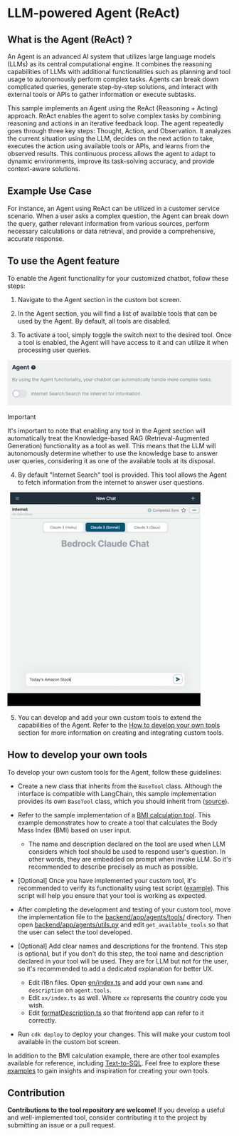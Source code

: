 # LLM-powered Agent (ReAct)

## What is the Agent (ReAct) ?

An Agent is an advanced AI system that utilizes large language models (LLMs) as its central computational engine. It combines the reasoning capabilities of LLMs with additional functionalities such as planning and tool usage to autonomously perform complex tasks. Agents can break down complicated queries, generate step-by-step solutions, and interact with external tools or APIs to gather information or execute subtasks.

This sample implements an Agent using the ReAct (Reasoning + Acting) approach. ReAct enables the agent to solve complex tasks by combining reasoning and actions in an iterative feedback loop. The agent repeatedly goes through three key steps: Thought, Action, and Observation. It analyzes the current situation using the LLM, decides on the next action to take, executes the action using available tools or APIs, and learns from the observed results. This continuous process allows the agent to adapt to dynamic environments, improve its task-solving accuracy, and provide context-aware solutions.

## Example Use Case

For instance, an Agent using ReAct can be utilized in a customer service scenario. When a user asks a complex question, the Agent can break down the query, gather relevant information from various sources, perform necessary calculations or data retrieval, and provide a comprehensive, accurate response.

## To use the Agent feature

To enable the Agent functionality for your customized chatbot, follow these steps:

1. Navigate to the Agent section in the custom bot screen.

2. In the Agent section, you will find a list of available tools that can be used by the Agent. By default, all tools are disabled.

3. To activate a tool, simply toggle the switch next to the desired tool. Once a tool is enabled, the Agent will have access to it and can utilize it when processing user queries.

![](./imgs/agent_tools.png)

> [!Important]
> It's important to note that enabling any tool in the Agent section will automatically treat the Knowledge-based RAG (Retrieval-Augmented Generation) functionality as a tool as well. This means that the LLM will autonomously determine whether to use the knowledge base to answer user queries, considering it as one of the available tools at its disposal.

4. By default "Internet Search" tool is provided. This tool allows the Agent to fetch information from the internet to answer user questions.

![](./imgs/agent.gif)

5. You can develop and add your own custom tools to extend the capabilities of the Agent. Refer to the [How to develop your own tools](#how-to-develop-your-own-tools) section for more information on creating and integrating custom tools.

## How to develop your own tools

To develop your own custom tools for the Agent, follow these guidelines:

- Create a new class that inherits from the `BaseTool` class. Although the interface is compatible with LangChain, this sample implementation provides its own `BaseTool` class, which you should inherit from ([source](../backend/app/agents/tools/base.py)).

- Refer to the sample implementation of a [BMI calculation tool](../examples/agents/tools/bmi/bmi.py). This example demonstrates how to create a tool that calculates the Body Mass Index (BMI) based on user input.

  - The name and description declared on the tool are used when LLM considers which tool should be used to respond user's question. In other words, they are embedded on prompt when invoke LLM. So it's recommended to describe precisely as much as possible.

- [Optional] Once you have implemented your custom tool, it's recommended to verify its functionality using test script ([example](../examples/agents/tools/bmi/test_bmi.py)). This script will help you ensure that your tool is working as expected.

- After completing the development and testing of your custom tool, move the implementation file to the [backend/app/agents/tools/](../backend/app/agents/tools/) directory. Then open [backend/app/agents/utils.py](../backend/app/agents/utils.py) and edit `get_available_tools` so that the user can select the tool developed.

- [Optional] Add clear names and descriptions for the frontend. This step is optional, but if you don't do this step, the tool name and description declared in your tool will be used. They are for LLM but not for the user, so it's recommended to add a dedicated explanation for better UX.

  - Edit i18n files. Open [en/index.ts](../frontend/src/i18n/en/index.ts) and add your own `name` and `description` on `agent.tools`.
  - Edit `xx/index.ts` as well. Where `xx` represents the country code you wish.
  - Edit [formatDescription.ts](../frontend/src/features/agent/functions/formatDescription.ts) so that frontend app can refer to it correctly.

- Run `cdk deploy` to deploy your changes. This will make your custom tool available in the custom bot screen.

In addition to the BMI calculation example, there are other tool examples available for reference, including [Text-to-SQL](../examples/agents/tools/text_to_sql/). Feel free to explore these [examples](../examples/agents/tools/) to gain insights and inspiration for creating your own tools.

## Contribution

**Contributions to the tool repository are welcome!** If you develop a useful and well-implemented tool, consider contributing it to the project by submitting an issue or a pull request.
